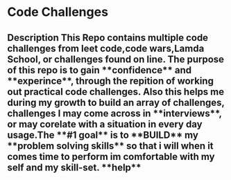 <h1> Code Challenges
<h2>Description
 This Repo contains multiple code challenges from 
 leet code,code wars,Lamda School, or challenges found on line.
 The purpose of this repo is to gain **confidence** and **experince**,
 through the repition of working out practical code challenges. Also this helps me during my growth to  build an array of challenges, challenges I may come across in **interviews**, or may corelate with a situation in every day usage.The **#1 goal** is to **BUILD** my **problem solving skills** so that i will when it comes time to perform im comfortable with my self and my skill-set.
 **help**

